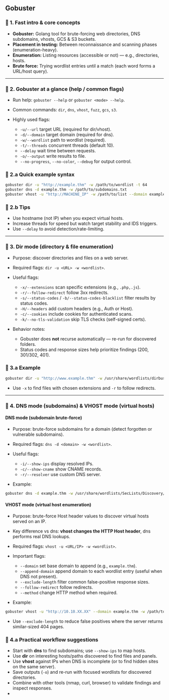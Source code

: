 ## Gobuster

### 🔹 1. Fast intro & core concepts

* **Gobuster:** Golang tool for brute-forcing web directories, DNS subdomains, vhosts, GCS & S3 buckets.
* **Placement in testing:** Between reconnaissance and scanning phases (enumeration-heavy).
* **Enumeration:** Listing resources (accessible or not) — e.g., directories, hosts.
* **Brute force:** Trying wordlist entries until a match (each word forms a URL/host query).

---

### 🔹 2. Gobuster at a glance (help / common flags)

* Run help: `gobuster --help` or `gobuster <mode> --help`.
* Common commands: `dir`, `dns`, `vhost`, `fuzz`, `gcs`, `s3`.
* Highly used flags:

  * `-u/--url` target URL (required for dir/vhost).
  * `-d/--domain` target domain (required for dns).
  * `-w/--wordlist` path to wordlist (required).
  * `-t/--threads` concurrent threads (default 10).
  * `--delay` wait time between requests.
  * `-o/--output` write results to file.
  * `--no-progress`, `--no-color`, `--debug` for output control.

### 🔹 2.a Quick example syntax

```bash
gobuster dir -u "http://example.thm" -w /path/to/wordlist -t 64
gobuster dns -d example.thm -w /path/to/subdomains.txt
gobuster vhost -u "http://MACHINE_IP" -w /path/to/list --domain example.thm --append-domain
```

### 🔹 2.b Tips

* Use hostname (not IP) when you expect virtual hosts.
* Increase threads for speed but watch target stability and IDS triggers.
* Use `--delay` to avoid detection/rate-limiting.

---

### 🔹 3. Dir mode (directory & file enumeration)

* Purpose: discover directories and files on a web server.
* Required flags: `dir -u <URL> -w <wordlist>`.
* Useful flags:

  * `-x/--extensions` scan specific extensions (e.g., `.php,.js`).
  * `-r/--follow-redirect` follow 3xx redirects.
  * `-s/--status-codes` / `-b/--status-codes-blacklist` filter results by status codes.
  * `-H/--headers` add custom headers (e.g., Auth or Host).
  * `-c/--cookies` include cookies for authenticated scans.
  * `-k/--no-tls-validation` skip TLS checks (self-signed certs).
* Behavior notes:

  * Gobuster does **not** recurse automatically — re-run for discovered folders.
  * Status codes and response sizes help prioritize findings (200, 301/302, 401).

### 🔹 3.a Example

```bash
gobuster dir -u "http://www.example.thm" -w /usr/share/wordlists/dirbuster/directory-list-2.3-medium.txt -x .php,.js -t 40 -r
```

* Use `-x` to find files with chosen extensions and `-r` to follow redirects.

---

### 🔹 4. DNS mode (subdomains) & VHOST mode (virtual hosts)

#### DNS mode (subdomain brute-force)

* Purpose: brute-force subdomains for a domain (detect forgotten or vulnerable subdomains).
* Required flags: `dns -d <domain> -w <wordlist>`.
* Useful flags:

  * `-i/--show-ips` display resolved IPs.
  * `-c/--show-cname` show CNAME records.
  * `-r/--resolver` use custom DNS server.
* Example:

```bash
gobuster dns -d example.thm -w /usr/share/wordlists/SecLists/Discovery/DNS/subdomains-top1million-5000.txt
```

#### VHOST mode (virtual host enumeration)

* Purpose: brute-force Host header values to discover virtual hosts served on an IP.
* Key difference vs dns: **vhost changes the HTTP Host header**, dns performs real DNS lookups.
* Required flags: `vhost -u <URL/IP> -w <wordlist>`.
* Important flags:

  * `--domain` set base domain to append (e.g., `example.thm`).
  * `--append-domain` append domain to each wordlist entry (useful when DNS not present).
  * `--exclude-length` filter common false-positive response sizes.
  * `--follow-redirect` follow redirects.
  * `--method` change HTTP method when required.
* Example:

```bash
gobuster vhost -u "http://10.10.XX.XX" --domain example.thm -w /path/to/subdomains.txt --append-domain --exclude-length 250-320
```

* Use `--exclude-length` to reduce false positives where the server returns similar-sized 404 pages.

### 🔹 4.a Practical workflow suggestions

* Start with **dns** to find subdomains; use `--show-ips` to map hosts.
* Use **dir** on interesting hosts/paths discovered to find files and panels.
* Use **vhost** against IPs when DNS is incomplete (or to find hidden sites on the same server).
* Save outputs (`-o`) and re-run with focused wordlists for discovered directories.
* Combine with other tools (nmap, curl, browser) to validate findings and inspect responses.
* 
